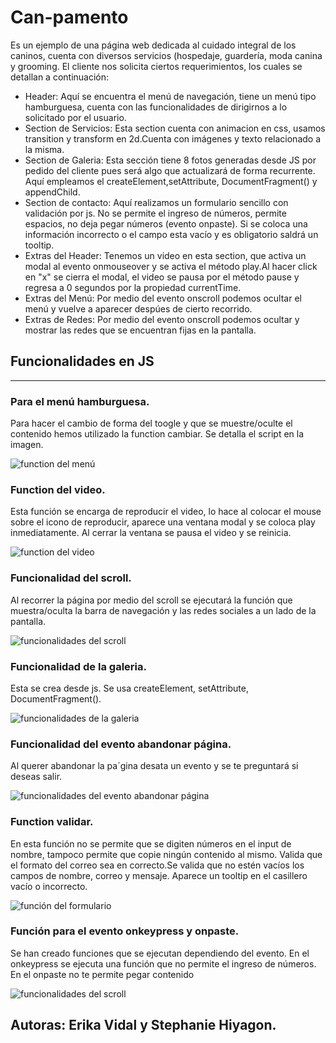 # Can-pamento
Es un ejemplo de una página web dedicada al cuidado integral de los caninos, cuenta con diversos servicios (hospedaje, guardería, moda canina y grooming. El cliente nos solicita ciertos requerimientos, los cuales se detallan a continuación:

- Header: Aquí se encuentra el menú de navegación, tiene un menú tipo hamburguesa, cuenta con las funcionalidades de dirigirnos a lo solicitado por el usuario.
- Section de Servicios: Esta section cuenta con animacion en css, usamos transition y transform en 2d.Cuenta con imágenes y texto relacionado a la misma.
- Section de Galeria: Esta sección tiene 8 fotos generadas desde JS por pedido del cliente pues será algo que actualizará de forma recurrente. Aquí empleamos el createElement,setAttribute, DocumentFragment() y appendChild.
- Section de contacto: Aquí realizamos un formulario sencillo con validación por js. No se permite el ingreso de números, permite espacios, no deja pegar números (evento onpaste). Si se coloca una información incorrecto o el campo esta vacío y es obligatorio saldrá un tooltip.
- Extras del Header: Tenemos un video en esta section, que activa un modal al evento onmouseover y se activa el método play.Al hacer click en "x" se cierra el modal, el video se pausa por el método pause y regresa a 0 segundos por la propiedad currentTime.
- Extras del Menú: Por medio del evento onscroll podemos ocultar el menú y vuelve a aparecer despúes de cierto recorrido.
- Extras de Redes: Por medio del evento onscroll podemos ocultar y mostrar las redes que se encuentran fijas en la pantalla. 

## Funcionalidades en JS
------------------------

### Para el menú hamburguesa.
Para hacer el cambio de forma del toogle y que se muestre/oculte el contenido hemos utilizado la function cambiar. Se detalla el script en la imagen.

![function del menú](image/toogle.jpg)


### Function del video.
 Esta función se encarga de reproducir el video, lo hace al colocar el mouse sobre el icono de reproducir, aparece una ventana modal y 
 se coloca play inmediatamente. Al cerrar la ventana se pausa el video y se reinicia.

![function del video](image/play.jpg)

### Funcionalidad del scroll.
 Al recorrer la página por medio del scroll se ejecutará la función que muestra/oculta la barra de navegación y las redes sociales a un lado de la pantalla.

![funcionalidades del scroll](image/scroll.jpg)

### Funcionalidad de la galeria.
 Esta se crea desde js. Se usa createElement, setAttribute, DocumentFragment(). 

![funcionalidades de la galeria](image/galeria.jpg)

### Funcionalidad del evento abandonar página.
 Al querer abandonar la pa´gina desata un evento y se te preguntará si deseas salir.
 
![funcionalidades del evento abandonar página](image/body.jpg)

### Function validar.
 En esta función no se permite que se digiten números en el input de nombre, tampoco permite que copie ningún contenido al mismo. Valida que el formato del correo sea en correcto.Se valida que no estén vacíos los campos de nombre, correo y mensaje. Aparece un tooltip en el casillero vacío o incorrecto.

![función del formulario](image/validar.jpg)

### Función para el evento onkeypress y onpaste.
 Se han creado funciones que se ejecutan dependiendo del evento. En el onkeypress se ejecuta una función que no permite el ingreso de números. En el onpaste no te permite pegar contenido

![funcionalidades del scroll](image/letrasNoPegarNum.jpg)




## Autoras: Erika Vidal y Stephanie Hiyagon.
